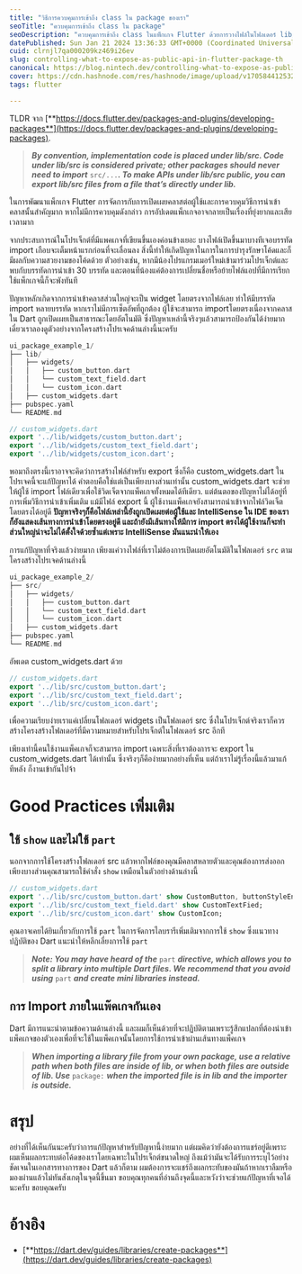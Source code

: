 ```yaml
---
title: "วิธีการควบคุมการเข้าถึง class ใน package ของเรา"
seoTitle: "ควบคุมการเข้าถึง class ใน package"
seoDescription: "ควบคุมการเข้าถึง class ในแพ็กเกจ Flutter ด้วยการวางไฟล์ในโฟลเดอร์ lib/src, ส่งออกไฟล์จาก lib โดยใช้คำสั่ง show และปฏิบัติตามแนวทางการ import"
datePublished: Sun Jan 21 2024 13:36:33 GMT+0000 (Coordinated Universal Time)
cuid: clrnjl7qa000209kz469i26ev
slug: controlling-what-to-expose-as-public-api-in-flutter-package-th
canonical: https://blog.nintech.dev/controlling-what-to-expose-as-public-api-in-flutter-package
cover: https://cdn.hashnode.com/res/hashnode/image/upload/v1705844125323/e583018e-9395-4881-88d4-cda4531079d2.png
tags: flutter

---
```


TLDR จาก [**https://docs.flutter.dev/packages-and-plugins/developing-packages**](https://docs.flutter.dev/packages-and-plugins/developing-packages).

> ***By convention, implementation code is placed under lib/src. Code under lib/src is considered private; other packages should never need to import*** `src/...`***. To make APIs under lib/src public, you can export lib/src files from a file that’s directly under lib.***

ในการพัฒนาแพ็กเกจ Flutter การจัดการกับการเปิดเผยคลาสต่อผู้ใช้และการควบคุมวิธีการนำเข้าคลาสนั้นสำคัญมาก หากไม่มีการควบคุมดังกล่าว การอัปเดตแพ็กเกจอาจกลายเป็นเรื่องที่ยุ่งยากและเสียเวลามาก

จากประสบการณ์ในโปรเจ็กต์ที่มีแพคเกจที่เขียนขึ้นเองค่อนข้างเยอะ บางไฟล์เปิดขึ้นมาบางทีเจอบรรทัด import เกือบจะเต็มหน้าแรกก่อนที่จะเลื่อนลง สิ่งนี้ทำให้เกิดปัญหาในการในการบำรุงรักษาโค้ดและก็มีผลกับความสวยงามของโค้ดด้วย ตัวอย่างเช่น, หากมีน้องโปรแกรมเมอร์ใหม่เข้ามาร่วมโปรเจ็กต์และพบกับบรรทัดการนำเข้า 30 บรรทัด และตอนที่น้องแค่ต้องการเปลี่ยนชื่อหรือย้ายไฟล์แอปที่มีการเรียกใช้แพ็กเกจนี้ก็จะพังทันที

ปัญหาหลักเกิดจากการนำเข้าคลาสส่วนใหญ่จะเป็น widget โดยตรงจากไฟล์เลย ทำให้มีบรรทัด import หลายบรรทัด หากเราไม่มีการเซ็ตอัพที่ถูกต้อง ผู้ใช้จะสามารถ importโดยตรงเนื่องจากคลาสใน Dart ถูกเปิดเผยเป็นสาธารณะโดยอัตโนมัติ ซึ่งปัญหาเหล่านี้จริงๆแล้วสามารถป้องกันได้ง่ายมาก เดี๋ยวเราลองดูตัวอย่างจากโครงสร้างโปรเจคด้านล่างนี้นะครับ

```dart
ui_package_example_1/
├── lib/
│   ├── widgets/
│   │   ├── custom_button.dart
│   │   └── custom_text_field.dart
│   │   └── custom_icon.dart
│   ├── custom_widgets.dart
├── pubspec.yaml
└── README.md
```

```dart
// custom_widgets.dart
export '../lib/widgets/custom_button.dart';
export '../lib/widgets/custom_text_field.dart';
export '../lib/widgets/custom_icon.dart';
```

พอมาถึงตรงนี้เราอาจจะคิดว่าการสร้างไฟล์สำหรับ export ซึ่งก็คือ custom\_widgets.dart ในโปรเจคนี้จะแก้ปัญหาได้ คำตอบคือใช่แต่เป็นเพียงบางส่วนเท่านั้น custom\_widgets.dart จะช่วยให้ผู้ใช้ import ไฟล์เดียวเพื่อใช้วิดเจ็ตจากแพ็คเกจทั้งหมดได้ทีเดียว. แต่ต้นตอของปัญหาไม่ได้อยู่ที่การเพิ่มวิธีการนำเข้าเพิ่มเติม แม้มีไฟล์ export นี้ ผู้ใช้งานแพ็คเกจยังสามารถนำเข้าจากไฟล์วิดเจ็ตโดยตรงได้อยู่ดี **ปัญหาจริงๆก็คือไฟล์เหล่านี้ยังถูกเปิดเผยต่อผู้ใช้และ IntelliSense ใน IDE ของเราก็ยังแสดงเส้นทางการนำเข้าโดยตรงอยู่ดี และถ้ายังมีเส้นทางให้มีการ import ตรงได้ผู้ใช้งานก็จะทำ ส่วนใหญ่น่าจะไม่ได้ตั้งใจด้วยซ้ำแต่เพราะ IntelliSense มันแนะนำให้เอง**

การแก้ปัญหาที่จริงแล้วง่ายมาก เพียงแค่วางไฟล์ที่เราไม่ต้องการเปิดเผยอัตโนมัติในโฟลเดอร์ `src` ตามโครงสร้างโปรเจคด้านล่างนี้

```dart
ui_package_example_2/
├── src/
│   ├── widgets/
│   │   ├── custom_button.dart
│   │   └── custom_text_field.dart
│   │   └── custom_icon.dart
│   ├── custom_widgets.dart
├── pubspec.yaml
└── README.md
```

อัพเดต custom\_widgets.dart ด้วย

```dart
// custom_widgets.dart
export '../lib/src/custom_button.dart';
export '../lib/src/custom_text_field.dart';
export '../lib/src/custom_icon.dart';
```

เพื่อความเรียบง่ายเราแค่เปลี่ยนโฟลเดอร์ widgets เป็นโฟลเดอร์ src ซึ่งในโปรเจ็กต์จริงเราก็ควรสร้างโครงสร้างโฟลเดอร์ที่มีความหมายสำหรับโปรเจ็กต์ในโฟลเดอร์ src อีกที

เพียงเท่านี้คนใช้งานแพ็คเกจก็จะสามารถ import เฉพาะสิ่งที่เราต้องการจะ export ใน custom\_widgets.dart ได้เท่านั้น ซึ่งจริงๆก็คือง่ายมากอย่างที่เห็น แต่ถ้าเราไม่รู้เรื่องนี้แล้วมาแก้ทีหลัง ก็งานเข้ากันไปจ้า

# **Good Practices เพิ่มเติม**

## ใช้ `show` และไม่ใช้ `part`

นอกจากการใช้โครงสร้างโฟลเดอร์ src แล้วหากไฟล์ของคุณมีคลาสหลายตัวและคุณต้องการส่งออกเพียงบางส่วนคุณสามารถใช้คำสั่ง `show` เหมือนในตัวอย่างด้านล่างนี้

```dart
// custom_widgets.dart
export '../lib/src/custom_button.dart' show CustomButton, buttonStyleEnum;
export '../lib/src/custom_text_field.dart' show CustomTextFied;
export '../lib/src/custom_icon.dart' show CustomIcon;
```

คุณอาจเคยได้ยินเกี่ยวกับการใช้ `part` ในการจัดการไลบรารีเพิ่มเติมจากการใช้ `show` ซึ่งแนวทางปฏิบัติของ Dart แนะนำให้หลีกเลี่ยงการใช้ `part`

> ***Note: You may have heard of the*** `part` ***directive, which allows you to split a library into multiple Dart files. We recommend that you avoid using*** `part` ***and create mini libraries instead.***

## การ Import ภายในแพ๊คเกจกันเอง

Dart มีการแนะนำตามข้อความด้านล่างนี้ และผมก็เห็นด้วยที่จะปฏิบัติตามเพราะรู้สึกแปลกที่ต้องนำเข้าแพ็คเกจของตัวเองเพื่อที่จะใช้ในแพ็คเกจนั้นโดยการใช้การนำเข้าผ่านเส้นทางแพ็คเกจ

> ***When importing a library file from your own package, use a relative path when both files are inside of lib, or when both files are outside of lib. Use*** `package:` ***when the imported file is in lib and the importer is outside.***

# สรุป

อย่างที่ได้เห็นกันนะครับว่าการแก้ปัญหาสำหรับปัญหานี้ง่ายมาก แต่ผมคิดว่ายังต้องการแชร์อยู่ดีเพราะผมเห็นผลกระทบต่อโค้ดของเราโดยเฉพาะในโปรเจ็กต์ขนาดใหญ่ ถึงแม้ว่ามันจะได้รับการระบุไว้อย่างชัดเจนในเอกสารทางการของ Dart แล้วก็ตาม ผมต้องการจะแชร์ถึงผลกระทับของมันถ้าหากเราลืมหรือมองผ่านแล้วไม่ทันสังเกตุในจุดนี้ขึ้นมา ขอบคุณทุกคนที่อ่านถึงจุดนี้และหวังว่าจะช่วยแก้ปัญหาที่เจอได้นะครับ ขอบคุณครับ

# อ้างอิง

* [**https://dart.dev/guides/libraries/create-packages**](https://dart.dev/guides/libraries/create-packages)